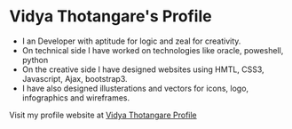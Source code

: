 #  Vidya Thotangare's Profile
- I an Developer with aptitude for logic and zeal for creativity.
- On technical side I have worked on technologies like oracle, poweshell, python 
- On the creative side I have designed websites using HMTL, CSS3, Javascript, Ajax, bootstrap3.
- I have also designed illusterations and vectors for icons, logo, infographics and wireframes. 

Visit my profile website at [Vidya Thotangare Profile](https://vidtho.github.io/VidyaThotangare-Profile/)